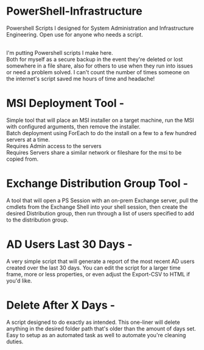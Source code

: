 # PowerShell-Infrastructure
Powershell Scripts I designed for System Administration and Infrastructure Engineering. Open use for anyone who needs a script.<br><br>

I'm putting Powershell scripts I make here. <br>
Both for myself as a secure backup in the event they're deleted or lost somewhere in a file share,
also for others to use when they run into issues or need a problem solved. I can't count the number
of times someone on the internet's script saved me hours of time and headache!


# MSI Deployment Tool -
  Simple tool that will place an MSI installer on a target machine, run the MSI with configured arguments, then remove the installer.<br>
  Batch deployment using ForEach to do the install on a few to a few hundred servers at a time. <br>
    Requires Admin access to the servers <br>
    Requires Servers share a similar network or fileshare for the msi to be copied from. <br>
    
# Exchange Distribution Group Tool -
  A tool that will open a PS Session with an on-prem Exchange server, pull the cmdlets from the Exchange Shell into your shell session,
  then create the desired Distribution group, then run through a list of users specified to add to the distribution group.

# AD Users Last 30 Days -
  A very simple script that will generate a report of the most recent AD users created over the last 30 days. You can edit the script for a larger time frame, more or
  less properties, or even adjust the Export-CSV to HTML if you'd like.

# Delete After X Days -
  A script designed to do exactly as intended. This one-liner will delete anything in the desired folder path that's older than the amount of days set. Easy to setup as 
  an automated task as well to automate you're cleaning duties.
